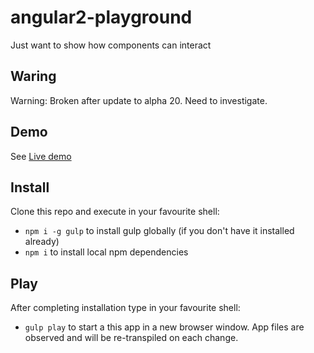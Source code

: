 # angular2-playground

Just want to show how components can interact

## Waring
Warning: Broken after update to alpha 20. Need to investigate. 

## Demo

See <a href="http://rawgit.com/SekibOmazic/angular2-playground/master/dist/index.html">Live demo</a>

## Install

Clone this repo and execute in your favourite shell:

* `npm i -g gulp` to install gulp globally (if you don't have it installed already)
* `npm i` to install local npm dependencies

## Play

After completing installation type in your favourite shell:

* `gulp play` to start a this app in a new browser window. App files are observed and will be re-transpiled on each change.
